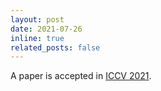 ```yaml
---
layout: post
date: 2021-07-26
inline: true
related_posts: false
---
```


A paper is accepted in [ICCV 2021](https://iccv2021.thecvf.com).
